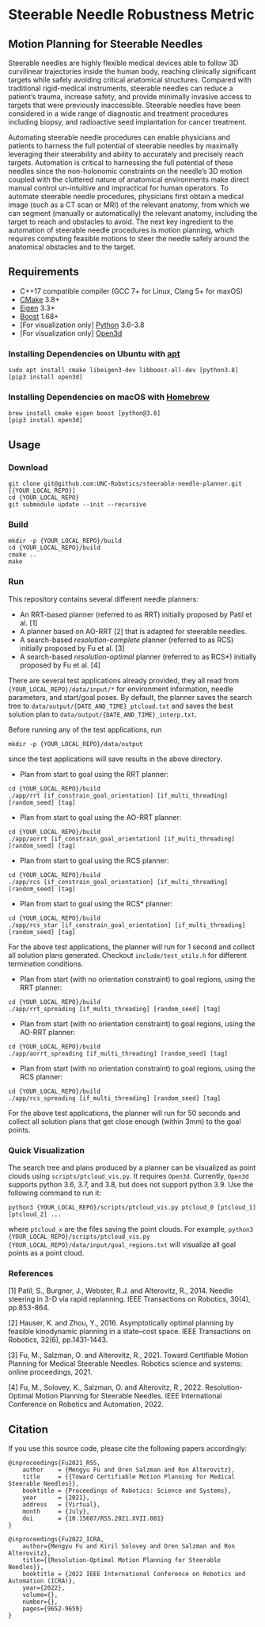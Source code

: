 # Steerable Needle Robustness Metric



## Motion Planning for Steerable Needles

Steerable needles are highly flexible medical devices able to follow 3D curvilinear trajectories inside the human body, reaching clinically significant targets while safely avoiding critical anatomical structures. Compared with traditional rigid-medical instruments, steerable needles can reduce a patient’s trauma, increase safety, and provide minimally invasive access to targets that were previously inaccessible. Steerable needles have been considered in a wide range of diagnostic and treatment procedures including biopsy, and radioactive seed implantation for cancer treatment.

Automating steerable needle procedures can enable physicians and patients to harness the full potential of steerable needles by maximally leveraging their steerability and ability to accurately and precisely reach targets. Automation is critical to harnessing the full potential of these needles since the non-holonomic constraints on the needle’s 3D motion coupled with the cluttered nature of anatomical environments make direct manual control un-intuitive and impractical for human operators. To automate steerable needle procedures, physicians first obtain a medical image (such as a CT scan or MRI) of the relevant anatomy, from which we can segment (manually or automatically) the relevant anatomy, including the target to reach and obstacles to avoid. The next key ingredient to the automation of steerable needle procedures is motion planning, which requires computing feasible motions to steer the needle safely around the anatomical obstacles and to the target.

## Requirements

* C++17 compatible compiler (GCC 7+ for Linux, Clang 5+ for maxOS)
* [CMake](https://cmake.org/) 3.8+
* [Eigen](https://eigen.tuxfamily.org/index.php?title=Main_Page) 3.3+
* [Boost](https://www.boost.org/) 1.68+
* [For visualization only] [Python](https://www.python.org/) 3.6-3.8
* [For visualization only] [Open3d](http://www.open3d.org/)

### Installing Dependencies on Ubuntu with [apt](http://manpages.ubuntu.com/manpages/bionic/man8/apt.8.html)

```
sudo apt install cmake libeigen3-dev libboost-all-dev [python3.8]
[pip3 install open3d]
```

### Installing Dependencies on macOS with [Homebrew](https://brew.sh/)

```
brew install cmake eigen boost [python@3.8]
[pip3 install open3d]
```

## Usage

### Download

```
git clone git@github.com:UNC-Robotics/steerable-needle-planner.git [{YOUR_LOCAL_REPO}]
cd {YOUR_LOCAL_REPO}
git submodule update --init --recursive
```

### Build

```
mkdir -p {YOUR_LOCAL_REPO}/build
cd {YOUR_LOCAL_REPO}/build
cmake ..
make
```

### Run

This repository contains several different needle planners:
* An RRT-based planner (referred to as RRT) initially proposed by Patil et al. [1]
* A planner based on AO-RRT [2] that is adapted for steerable needles.
* A search-based *resolution-complete* planner (referred to as RCS) initially proposed by Fu et al. [3]
* A search-based *resolution-optimal* planner (referred to as RCS\*) initially proposed by Fu et al. [4]

There are several test applications already provided, they all read from `{YOUR_LOCAL_REPO}/data/input/*` for environment information, needle parameters, and start/goal poses. By default, the planner saves the search tree to `data/output/{DATE_AND_TIME}_ptcloud.txt` and saves the best solution plan to `data/output/{DATE_AND_TIME}_interp.txt`.

Before running any of the test applications, run
```
mkdir -p {YOUR_LOCAL_REPO}/data/output
```
since the test applications will save results in the above directory.

* Plan from start to goal using the RRT planner:
```
cd {YOUR_LOCAL_REPO}/build
./app/rrt [if_constrain_goal_orientation] [if_multi_threading] [random_seed] [tag]
```

* Plan from start to goal using the AO-RRT planner:
```
cd {YOUR_LOCAL_REPO}/build
./app/aorrt [if_constrain_goal_orientation] [if_multi_threading] [random_seed] [tag]
```

* Plan from start to goal using the RCS planner:
```
cd {YOUR_LOCAL_REPO}/build
./app/rcs [if_constrain_goal_orientation] [if_multi_threading] [random_seed] [tag]
```

* Plan from start to goal using the RCS* planner:
```
cd {YOUR_LOCAL_REPO}/build
./app/rcs_star [if_constrain_goal_orientation] [if_multi_threading] [random_seed] [tag]
```

For the above test applications, the planner will run for 1 second and collect all solution plans generated. Checkout `include/test_utils.h` for different termination conditions.

* Plan from start (with no orientation constraint) to goal regions, using the RRT planner:
```
cd {YOUR_LOCAL_REPO}/build
./app/rrt_spreading [if_multi_threading] [random_seed] [tag]
```

* Plan from start (with no orientation constraint) to goal regions, using the AO-RRT planner:
```
cd {YOUR_LOCAL_REPO}/build
./app/aorrt_spreading [if_multi_threading] [random_seed] [tag]
```

* Plan from start (with no orientation constraint) to goal regions, using the RCS planner:
```
cd {YOUR_LOCAL_REPO}/build
./app/rcs_spreading [if_multi_threading] [random_seed] [tag]
```

For the above test applications, the planner will run for 50 seconds and collect all solution plans that get close enough (within 3mm) to the goal points.

### Quick Visualization

The search tree and plans produced by a planner can be visualized as point clouds using `scripts/ptcloud_vis.py`. It requires `Open3d`. Currently, `Open3d` supports python 3.6, 3.7, and 3.8, but does not support python 3.9. Use the following command to run it:
```
python3 {YOUR_LOCAL_REPO}/scripts/ptcloud_vis.py ptcloud_0 [ptcloud_1] [ptcloud_2] ...
```
where `ptcloud_x` are the files saving the point clouds. For example, `python3 {YOUR_LOCAL_REPO}/scripts/ptcloud_vis.py {YOUR_LOCAL_REPO}/data/input/goal_regions.txt` will visualize all goal points as a point cloud.


### References

[1] Patil, S., Burgner, J., Webster, R.J. and Alterovitz, R., 2014. Needle steering in 3-D via rapid replanning. IEEE Transactions on Robotics, 30(4), pp.853-864.

[2] Hauser, K. and Zhou, Y., 2016. Asymptotically optimal planning by feasible kinodynamic planning in a state–cost space. IEEE Transactions on Robotics, 32(6), pp.1431-1443.

[3] Fu, M., Salzman, O. and Alterovitz, R., 2021. Toward Certifiable Motion Planning for Medical Steerable Needles. Robotics science and systems: online proceedings, 2021.

[4] Fu, M., Solovey, K., Salzman, O. and Alterovitz, R., 2022. Resolution-Optimal Motion Planning for Steerable Needles. IEEE International Conference on Robotics and Automation, 2022.

## Citation

If you use this source code, please cite the following papers accordingly:
```
@inproceedings{Fu2021_RSS,
    author    = {Mengyu Fu and Oren Salzman and Ron Alterovitz},
    title     = {{Toward Certifiable Motion Planning for Medical Steerable Needles}},
    booktitle = {Proceedings of Robotics: Science and Systems},
    year      = {2021},
    address   = {Virtual},
    month     = {July},
    doi       = {10.15607/RSS.2021.XVII.081}
}

@inproceedings{Fu2022_ICRA,
    author={Mengyu Fu and Kiril Solovey and Oren Salzman and Ron Alterovitz},
    title={{Resolution-Optimal Motion Planning for Steerable Needles}},
    booktitle = {2022 IEEE International Conference on Robotics and Automation (ICRA)},
    year={2022},
    volume={},
    number={},
    pages={9652-9659}
}
```

